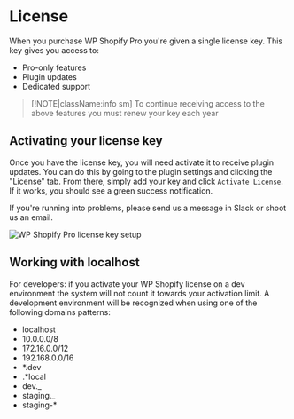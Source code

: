 # License

When you purchase WP Shopify Pro you're given a single license key. This key gives you access to:

-  Pro-only features
-  Plugin updates
-  Dedicated support

> [!NOTE|className:info sm]
> To continue receiving access to the above features you must renew your key each year

## Activating your license key

Once you have the license key, you will need activate it to receive plugin updates. You can do this by going to the plugin settings and clicking the "License" tab. From there, simply add your key and click `Activate License`. If it works, you should see a green success notification.

If you're running into problems, please send us a message in Slack or shoot us an email.

![WP Shopify Pro license key setup](http://localhost:4000/assets/license-setup.png)

## Working with localhost

For developers: if you activate your WP Shopify license on a dev environment the system will not count it towards your activation limit. A development environment will be recognized when using one of the following domains patterns:

-  localhost
-  10.0.0.0/8
-  172.16.0.0/12
-  192.168.0.0/16
-  \*.dev
-  .\*local
-  dev.\_
-  staging.\_
-  staging-\*
